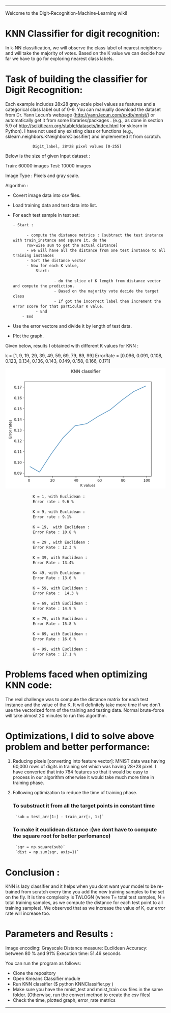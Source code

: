 
***
Welcome to the Digit-Recognition-Machine-Learning wiki!

# KNN Classifier for digit recognition:

In k-NN classification, we will observe the class label of nearest neighbors and will take the majority of votes. Based on the K value we can decide how far we have to go for exploring nearest class labels. 

# Task of building the classifier for Digit Recognition:

Each example includes 28x28 grey-scale pixel values as features and a categorical class label out of 0-9. You can manually download the dataset from Dr. Yann Lecun’s webpage (http://yann.lecun.com/exdb/mnist/)
or automatically get it from some libraries/packages .
(e.g., as done in section 5.9 of http://scikitlearn.org/stable/datasets/index.html for sklearn in Python).
I have not used any existing class or functions (e.g., sklearn.neighbors.KNeighborsClassifier) and implemented it from scratch.

				Digit_label, 28*28 pixel values [0-255]

Below is the size of given Input dataset : 

Train: 60000 images 
Test: 10000 images

Image Type : Pixels and gray scale.

Algorithm :

- Covert image data into csv files.
- Load training data and test data into list.
- For each test sample in test set:
    
      - Start :

            - compute the distance metrics : [subtract the test instance with train_instance and square it, do the 
            row-wise sum to get the actual distance]
            - we will have all the distance from one test instance to all training instances
            - Sort the distance vector
            - Now for each K value, 
                Start: 

                        - do the slice of K length from distance vector and compute the prediction.
                        - Based on the majority vote decide the target class
                        - If got the incorrect label then increment the error score for that particular K value. 
                - End
          - End
- Use the error vectore and divide it by length of test data.
- Plot the graph.




Given below, results I obtained with different K values for KNN :

k = [1, 9, 19, 29, 39, 49, 59, 69, 79, 89, 99]
ErrorRate = [0.096, 0.091, 0.108, 0.123, 0.134, 0.136, 0.143, 0.149, 0.158, 0.166, 0.171]

![KNN](KmeansClustering/KNN_graph.png?raw=true "K values vs error rate")


	            K = 1, with Euclidean : 
	            Error rate : 9.6 %

	            K = 9, with Euclidean :
	            Error rate : 9.1%

	            K = 19,  with Euclidean :
	            Error Rate : 10.8 % 

	            K = 29 , with Euclidean :
	            Error Rate : 12.3 %

	            K = 39, with Euclidean :
	            Error Rate : 13.4%

	            K= 49, with Euclidean :
	            Error Rate : 13.6 %

	            K = 59, with Euclidean :
	            Error Rate :  14.3 %

	            K = 69, with Euclidean :
	            Error Rate : 14.9 %
	            
	            K = 79, with Euclidean :
	            Error Rate : 15.8 %
	            
	            K = 89, with Euclidean :
	            Error Rate : 16.6 %
	            
	            K = 99, with Euclidean :
	            Error Rate : 17.1 %



# Problems faced when optimizing KNN code:

The real challenge was to compute the distance matrix for each test instance and the value of the K. It will definitely take more time if we don't use the vectorized form of the training and testing data. Normal brute-force
will take almost 20 minutes to run this algorithm.

# Optimizations, I did to solve above problem and better performance: 

1) Reducing pixels [converting into feature vector]: MNIST data was having 60,000 rows of digits in training set which was having 28*28 pixel. I have converted that into 784 features so that it would be easy to process in our algorithm otherwise it would take much more time in training phase.  

2) Following optimization to reduce the time of training phase. 

     ### To substract it from all the target points in constant time
        `sub = test_arr[1:] - train_arr[:, 1:]`
       
      ### To make it euclidean distance :(we dont have to compute the square root for better perfomance)
        `sqr = np.square(sub)`
        `dist = np.sum(sqr, axis=1)`
      
# Conclusion :

KNN is lazy classifier and it helps when you dont want your model to be re-trained from scratch every time you add the new training samples to the set on the fly. It is time complexity is T*N*LOGN (where T= total test samples, N = total training samples, as we compute the distance for each test point to all training samples). We observed that as we increase the value of K, our error rate will increase too.

# Parameters and Results :

Image encoding: Grayscale
Distance measure: Euclidean
Accuracy:  between 80 % and 91%
Execution time: 51.46 seconds

You can run the program as follows:

- Clone the repository
- Open Kmeans Classifier module
- Run KNN classifier ($ python KNNClassifier.py )
- Make sure you have the mnist_test and mnist_train csv files in the same folder. [Otherwise, run the convert method to create the csv files]
- Check the time, plotted graph, error_rate metrics
***
